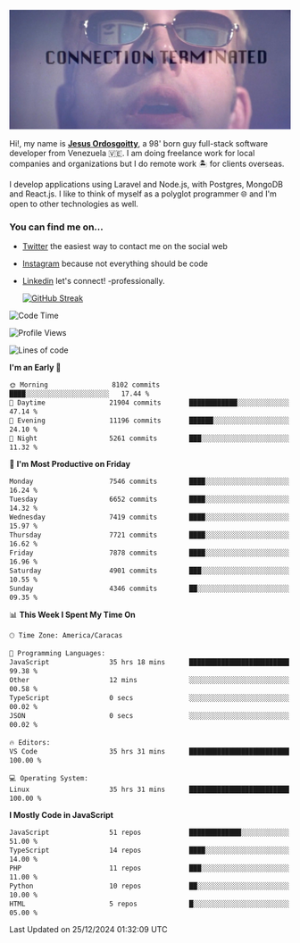 ![hackers movie reference](./disconnected.jpg)

Hi!, my name is [**Jesus Ordosgoitty**](https://jodaz.dev), a 98' born guy full-stack software developer from Venezuela 🇻🇪. I am doing freelance work for local companies and organizations but I do remote work 🏝️ for clients overseas. 

I develop applications using Laravel and Node.js, with Postgres, MongoDB and React.js. I like to think of myself as a polyglot programmer 🌐 and I'm open to other technologies as well.

### You can find me on...

- [Twitter](https://twitter.com/jodaz_) the easiest way to contact me on the social web
- [Instagram](https://instagram.com/jodaz_) because not everything should be code
- [Linkedin](https://linkedin.com/in/jodaz) let's connect! -professionally.


    [![GitHub Streak](https://streak-stats.demolab.com?user=jodaz&theme=tokyonight)](https://git.io/streak-stats)

<!--START_SECTION:waka-->
![Code Time](http://img.shields.io/badge/Code%20Time-7%2C637%20hrs%2024%20mins-blue)

![Profile Views](http://img.shields.io/badge/Profile%20Views-0-blue)

![Lines of code](https://img.shields.io/badge/From%20Hello%20World%20I%27ve%20Written-82.5%20million%20lines%20of%20code-blue)

**I'm an Early 🐤** 

```text
🌞 Morning                8102 commits        ████░░░░░░░░░░░░░░░░░░░░░   17.44 % 
🌆 Daytime                21904 commits       ████████████░░░░░░░░░░░░░   47.14 % 
🌃 Evening                11196 commits       ██████░░░░░░░░░░░░░░░░░░░   24.10 % 
🌙 Night                  5261 commits        ███░░░░░░░░░░░░░░░░░░░░░░   11.32 % 
```
📅 **I'm Most Productive on Friday** 

```text
Monday                   7546 commits        ████░░░░░░░░░░░░░░░░░░░░░   16.24 % 
Tuesday                  6652 commits        ████░░░░░░░░░░░░░░░░░░░░░   14.32 % 
Wednesday                7419 commits        ████░░░░░░░░░░░░░░░░░░░░░   15.97 % 
Thursday                 7721 commits        ████░░░░░░░░░░░░░░░░░░░░░   16.62 % 
Friday                   7878 commits        ████░░░░░░░░░░░░░░░░░░░░░   16.96 % 
Saturday                 4901 commits        ███░░░░░░░░░░░░░░░░░░░░░░   10.55 % 
Sunday                   4346 commits        ██░░░░░░░░░░░░░░░░░░░░░░░   09.35 % 
```


📊 **This Week I Spent My Time On** 

```text
🕑︎ Time Zone: America/Caracas

💬 Programming Languages: 
JavaScript               35 hrs 18 mins      █████████████████████████   99.38 % 
Other                    12 mins             ░░░░░░░░░░░░░░░░░░░░░░░░░   00.58 % 
TypeScript               0 secs              ░░░░░░░░░░░░░░░░░░░░░░░░░   00.02 % 
JSON                     0 secs              ░░░░░░░░░░░░░░░░░░░░░░░░░   00.02 % 

🔥 Editors: 
VS Code                  35 hrs 31 mins      █████████████████████████   100.00 % 

💻 Operating System: 
Linux                    35 hrs 31 mins      █████████████████████████   100.00 % 
```

**I Mostly Code in JavaScript** 

```text
JavaScript               51 repos            █████████████░░░░░░░░░░░░   51.00 % 
TypeScript               14 repos            ████░░░░░░░░░░░░░░░░░░░░░   14.00 % 
PHP                      11 repos            ███░░░░░░░░░░░░░░░░░░░░░░   11.00 % 
Python                   10 repos            ██░░░░░░░░░░░░░░░░░░░░░░░   10.00 % 
HTML                     5 repos             █░░░░░░░░░░░░░░░░░░░░░░░░   05.00 % 
```




 Last Updated on 25/12/2024 01:32:09 UTC
<!--END_SECTION:waka-->
